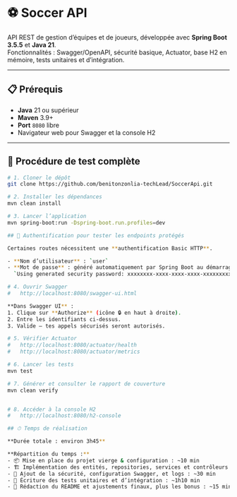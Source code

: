 # ⚽ Soccer API

API REST de gestion d’équipes et de joueurs, développée avec **Spring Boot 3.5.5** et **Java 21**.  
Fonctionnalités : Swagger/OpenAPI, sécurité basique, Actuator, base H2 en mémoire, tests unitaires et d’intégration.

---

## 📋 Prérequis

- **Java** 21 ou supérieur
- **Maven** 3.9+
- **Port** `8080` libre
- Navigateur web pour Swagger et la console H2

---

## 🚀 Procédure de test complète
```bash
# 1. Cloner le dépôt
git clone https://github.com/benitonzonlia-techLead/SoccerApi.git

# 2. Installer les dépendances
mvn clean install

# 3. Lancer l’application
mvn spring-boot:run -Dspring-boot.run.profiles=dev

## 🔐 Authentification pour tester les endpoints protégés

Certaines routes nécessitent une **authentification Basic HTTP**.  

- **Nom d’utilisateur** : `user`  
- **Mot de passe** : généré automatiquement par Spring Boot au démarrage (visible dans les logs à la ligne :  
  `Using generated security password: xxxxxxxx-xxxx-xxxx-xxxx-xxxxxxxxxxxx`)   

# 4. Ouvrir Swagger
#   http://localhost:8080/swagger-ui.html

**Dans Swagger UI** :  
1. Clique sur **Authorize** (icône 🔒 en haut à droite).  
2. Entre les identifiants ci‑dessus.  
3. Valide — tes appels sécurisés seront autorisés. 

# 5. Vérifier Actuator
#   http://localhost:8080/actuator/health
#   http://localhost:8080/actuator/metrics

# 6. Lancer les tests
mvn test

# 7. Générer et consulter le rapport de couverture
mvn clean verify


# 8. Accéder à la console H2
#   http://localhost:8080/h2-console

## ⏱ Temps de réalisation

**Durée totale : environ 3h45**

**Répartition du temps :**
- 📦 Mise en place du projet vierge & configuration : ~10 min  
- 🏗 Implémentation des entités, repositories, services et contrôleurs : ~1h45  
- 🔐 Ajout de la sécurité, configuration Swagger, et logs : ~30 min  
- 🧪 Écriture des tests unitaires et d’intégration : ~1h10 min  
- 📝 Rédaction du README et ajustements finaux, plus les bonus : ~15 min
